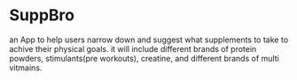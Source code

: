 # SuppBro

an App to help users narrow down and suggest what supplements to take to achive their physical goals. it will include different brands of protein powders,
stimulants(pre workouts), creatine, and different brands of multi vitmains.

